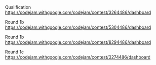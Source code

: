 
Qualification
https://codejam.withgoogle.com/codejam/contest/3264486/dashboard

Round 1b
https://codejam.withgoogle.com/codejam/contest/5304486/dashboard

Round 1b
https://codejam.withgoogle.com/codejam/contest/8294486/dashboard

Round 1c
https://codejam.withgoogle.com/codejam/contest/3274486/dashboard


